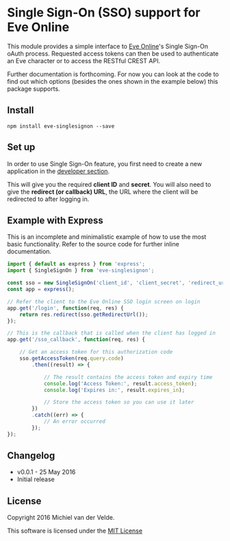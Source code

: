 # Single Sign-On (SSO) support for Eve Online

This module provides a simple interface to [Eve Online](https://eve-online.com)'s Single Sign-On
oAuth process. Requested access tokens can then be used to authenticate an Eve
character or to access the RESTful CREST API.

Further documentation is forthcoming. For now you can look at the code to find out
which options (besides the ones shown in the example below) this package supports.

## Install

```
npm install eve-singlesignon --save
```

## Set up

In order to use Single Sign-On feature, you first need to create a new application
in the [developer section](https://developers.eveonline.com).

This will give you the required **client ID** and **secret**. You will also need to give
the **redirect (or callback) URL**, the URL where the client will be redirected to after logging in.

## Example with Express

This is an incomplete and minimalistic example of how to use the most basic
functionality. Refer to the source code for further inline documentation.

```js
import { default as express } from 'express';
import { SingleSignOn } from 'eve-singlesignon';

const sso = new SingleSignOn('client_id', 'client_secret', 'redirect_url');
const app = express();

// Refer the client to the Eve Online SSO login screen on login
app.get('/login', function(req, res) {
	return res.redirect(sso.getRedirectUrl());
});

// This is the callback that is called when the client has logged in
app.get('/sso_callback', function(req, res) {

	// Get an access token for this authorization code
	sso.getAccessToken(req.query.code)
		.then((result) => {

			// The result contains the access token and expiry time
			console.log('Access Token:', result.access_token);
			console.log('Expires in:', result.expires_in);

			// Store the access token so you can use it later
		})
		.catch((err) => {
			// An error occurred
		});
});
```

## Changelog

* v0.0.1 - 25 May 2016
 * Initial release

## License

Copyright 2016 Michiel van der Velde.

This software is licensed under the [MIT License](LICENSE)
